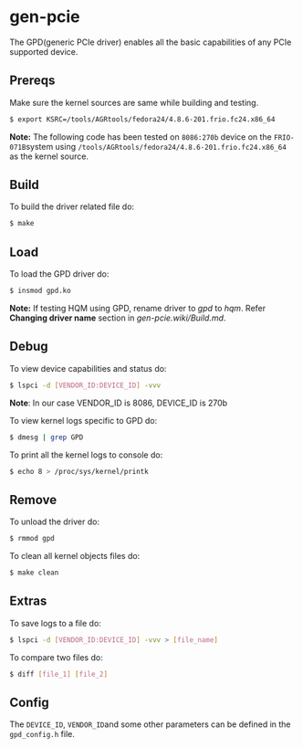 # gen-pcie

The GPD(generic PCIe driver) enables all the basic capabilities of any PCIe supported device.

## Prereqs

Make sure the kernel sources are same while building and testing.

```bash
$ export KSRC=/tools/AGRtools/fedora24/4.8.6-201.frio.fc24.x86_64
```

**Note:** The following code has been tested on `8086:270b` device on the `FRIO-071B`system using `/tools/AGRtools/fedora24/4.8.6-201.frio.fc24.x86_64` as the kernel source.


## Build

To build the driver related file do:

```bash
$ make
```


## Load

To load the GPD driver do:

```bash
$ insmod gpd.ko
```

**Note:** If testing HQM using GPD, rename driver to _gpd_ to _hqm_. Refer **Changing driver name** section in _gen-pcie.wiki/Build.md_. 

## Debug

To view device capabilities and status do:

```bash
$ lspci -d [VENDOR_ID:DEVICE_ID] -vvv
```

**Note**: In our case VENDOR_ID is 8086, DEVICE_ID is 270b

To view kernel logs specific to GPD do:

```bash
$ dmesg | grep GPD
```

To print all the kernel logs to console do:

```bash
$ echo 8 > /proc/sys/kernel/printk
```


## Remove

To unload the driver do:

```bash
$ rmmod gpd
```

To clean all kernel objects files do:

```bash
$ make clean
```


## Extras

To save logs to a file do:

```bash
$ lspci -d [VENDOR_ID:DEVICE_ID] -vvv > [file_name]
```

To compare two files do:

```bash
$ diff [file_1] [file_2]
```


## Config

The `DEVICE_ID`, `VENDOR_ID`and some other parameters can be defined in the `gpd_config.h` file.
